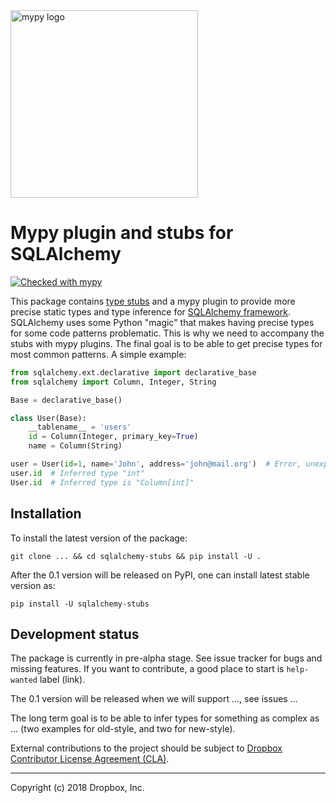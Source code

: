 <img src="http://mypy-lang.org/static/mypy_light.svg" alt="mypy logo" width="300px"/>

Mypy plugin and stubs for SQLAlchemy
====================================

[![Checked with mypy](http://www.mypy-lang.org/static/mypy_badge.svg)](http://mypy-lang.org/)

This package contains [type stubs](https://www.python.org/dev/peps/pep-0561/) and a
mypy plugin to provide more precise static types
and type inference for [SQLAlchemy framework](http://docs.sqlalchemy.org/en/latest/).
SQLAlchemy uses some Python "magic" that
makes having precise types for some code patterns problematic. This is why we need to
accompany the stubs with mypy plugins. The final goal is to be able to get precise types
for most common patterns. A simple example:

```python
from sqlalchemy.ext.declarative import declarative_base
from sqlalchemy import Column, Integer, String

Base = declarative_base()

class User(Base):
    __tablename__ = 'users'
    id = Column(Integer, primary_key=True)
    name = Column(String)

user = User(id=1, name='John', address='john@mail.org')  # Error, unexpected argument 'address'
user.id  # Inferred type "int"
User.id  # Inferred type is "Column[int]"
```

## Installation

To install the latest version of the package:
```
git clone ... && cd sqlalchemy-stubs && pip install -U .
```

After the 0.1 version will be released on PyPI, one can install latest
stable version as:
```
pip install -U sqlalchemy-stubs
```

## Development status

The package is currently in pre-alpha stage. See issue tracker for bugs and missing
features. If you want to contribute, a good place to start is `help-wanted` label (link).

The 0.1 version will be released when we will support ..., see issues ...

The long term goal is to be able to infer types for something as complex as ...
(two examples for old-style, and two for new-style).

External contributions to the project should be subject to
[Dropbox Contributor License Agreement (CLA)](https://opensource.dropbox.com/cla/).

--------------------------------
Copyright (c) 2018 Dropbox, Inc.

